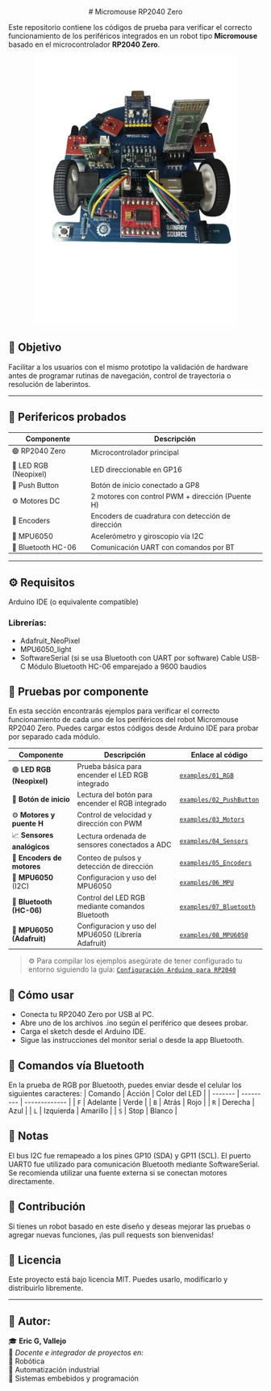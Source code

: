 <p align="center"> # Micromouse RP2040 Zero</p>

Este repositorio contiene los códigos de prueba para verificar el correcto funcionamiento de los periféricos integrados en un robot tipo **Micromouse** basado en el microcontrolador **RP2040 Zero**.

<p align="center">
  <img src="docs/images/Micromouse7.png" alt="Micromouse RP2040 Zero" width="400">
</p>

## 🎯 Objetivo

Facilitar a los usuarios con el mismo prototipo la validación de hardware antes de programar rutinas de navegación, control de trayectoria o resolución de laberintos.

---

## 🧩 Perifericos probados

| Componente         | Descripción                                      |
|--------------------|--------------------------------------------------|
| 🟢 RP2040 Zero     | Microcontrolador principal                      |
| 🔵 LED RGB (Neopixel) | LED direccionable en GP16                    |
| 🔘 Push Button     | Botón de inicio conectado a GP8                  |
| ⚙️ Motores DC      | 2 motores con control PWM + dirección (Puente H) |
| 🔄 Encoders        | Encoders de cuadratura con detección de dirección |
| 🎯 MPU6050         | Acelerómetro y giroscopio vía I2C               |
| 📶 Bluetooth HC-06 | Comunicación UART con comandos por BT           |

---

## ⚙️ Requisitos
Arduino IDE (o equivalente compatible)

### Librerías:
- Adafruit_NeoPixel
- MPU6050_light
- SoftwareSerial (si se usa Bluetooth con UART por software)
Cable USB-C
Módulo Bluetooth HC-06 emparejado a 9600 baudios

## 🧪 Pruebas por componente
En esta sección encontrarás ejemplos para verificar el correcto funcionamiento de cada uno de los periféricos del robot Micromouse RP2040 Zero. Puedes cargar estos códigos desde Arduino IDE para probar por separado cada módulo.

| Componente                 | Descripción                                      | Enlace al código                                                 |
| -------------------------- | ------------------------------------------------ | ---------------------------------------------------------------- |
| 🟢 **LED RGB (Neopixel)**  | Prueba básica para encender el LED RGB integrado | [`examples/01_RGB`](examples/01_RGB/01_RGB.ino)                      |
| 🔘 **Botón de inicio**     | Lectura del botón para encender el RGB integrado | [`examples/02_PushButton`](examples/02_PushButton/02_PushButton.ino) |
| ⚙️ **Motores y puente H**  | Control de velocidad y dirección con PWM         | [`examples/03_Motors`](examples/03_Motors/03_Motors.ino)             |
| 📈 **Sensores analógicos** | Lectura ordenada de sensores conectados a ADC    | [`examples/04_Sensors`](examples/04_Sensors/04_Sensors.ino)          |
| 🔄 **Encoders de motores** | Conteo de pulsos y detección de dirección        | [`examples/05_Encoders`](examples/05_Encoders/05_Encoders.ino)       |
| 🧭 **MPU6050** (I2C)       | Configuracion y uso del MPU6050                  | [`examples/06_MPU`](examples/06_MPU/06_MPU.ino)                      |
| 📶 **Bluetooth (HC-06)**   | Control del LED RGB mediante comandos Bluetooth  | [`examples/07_Bluetooth`](examples/07_Bluetooth/07_Bluetooth.ino)    |
| 📶 **MPU6050 (Adafruit)**  | Configuracion y uso del MPU6050 (Librería Adafruit)  | [`examples/08_MPU6050`](examples/08_MPU6050/08_MPU6050.ino)      |


> ⚙️ Para compilar los ejemplos asegúrate de tener configurado tu entorno siguiendo la guía:
[`Configuración Arduino para RP2040`](docs/Arduino_RP2040_Configuration.md)

## 🚀 Cómo usar
- Conecta tu RP2040 Zero por USB al PC.
- Abre uno de los archivos .ino según el periférico que desees probar.
- Carga el sketch desde el Arduino IDE.
- Sigue las instrucciones del monitor serial o desde la app Bluetooth.

## 📲 Comandos vía Bluetooth
En la prueba de RGB por Bluetooth, puedes enviar desde el celular los siguientes caracteres:
| Comando | Acción    | Color del LED |
| ------- | --------- | ------------- |
| `F`     | Adelante  | Verde         |
| `B`     | Atrás     | Rojo          |
| `R`     | Derecha   | Azul          |
| `L`     | Izquierda | Amarillo      |
| `S`     | Stop      | Blanco        |

## 📌 Notas
El bus I2C fue remapeado a los pines GP10 (SDA) y GP11 (SCL).
El puerto UART0 fue utilizado para comunicación Bluetooth mediante SoftwareSerial.
Se recomienda utilizar una fuente externa si se conectan motores directamente.

## 🤝 Contribución
Si tienes un robot basado en este diseño y deseas mejorar las pruebas o agregar nuevas funciones, ¡las pull requests son bienvenidas!

## 🔖 Licencia
Este proyecto está bajo licencia MIT. Puedes usarlo, modificarlo y distribuirlo libremente.

---

## **📌 Autor:**  
🎓 **Eric G, Vallejo**  
💼 *Docente e integrador de proyectos en:*  
🔹 Robótica  
🔹 Automatización industrial  
🔹 Sistemas embebidos y programación

